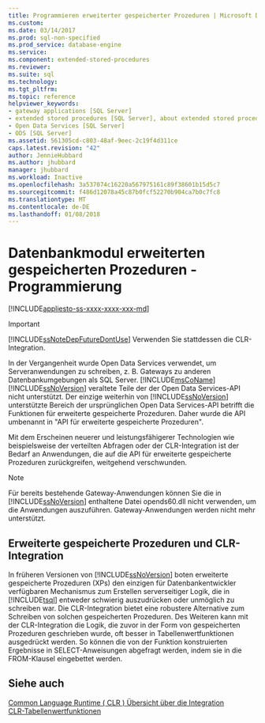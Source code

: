 ```yaml
---
title: Programmieren erweiterter gespeicherter Prozeduren | Microsoft Docs
ms.custom: 
ms.date: 03/14/2017
ms.prod: sql-non-specified
ms.prod_service: database-engine
ms.service: 
ms.component: extended-stored-procedures
ms.reviewer: 
ms.suite: sql
ms.technology: 
ms.tgt_pltfrm: 
ms.topic: reference
helpviewer_keywords:
- gateway applications [SQL Server]
- extended stored procedures [SQL Server], about extended stored procedures
- Open Data Services [SQL Server]
- ODS [SQL Server]
ms.assetid: 561305cd-c803-48af-9eec-2c19f4d311ce
caps.latest.revision: "42"
author: JennieHubbard
ms.author: jhubbard
manager: jhubbard
ms.workload: Inactive
ms.openlocfilehash: 3a537074c16220a567975161c89f38601b15d5c7
ms.sourcegitcommit: f486d12078a45c87b0fcf52270b904ca7b0c7fc8
ms.translationtype: MT
ms.contentlocale: de-DE
ms.lasthandoff: 01/08/2018
---
```

# <a name="database-engine-extended-stored-procedures---programming"></a>Datenbankmodul erweiterten gespeicherten Prozeduren - Programmierung
[!INCLUDE[appliesto-ss-xxxx-xxxx-xxx-md](../../includes/appliesto-ss-xxxx-xxxx-xxx-md.md)]
    
> [!IMPORTANT]  
>  [!INCLUDE[ssNoteDepFutureDontUse](../../includes/ssnotedepfuturedontuse-md.md)] Verwenden Sie stattdessen die CLR-Integration.  
  
 In der Vergangenheit wurde Open Data Services verwendet, um Serveranwendungen zu schreiben, z. B. Gateways zu anderen Datenbankumgebungen als SQL Server. [!INCLUDE[msCoName](../../includes/msconame-md.md)][!INCLUDE[ssNoVersion](../../includes/ssnoversion-md.md)] veraltete Teile der der Open Data Services-API nicht unterstützt. Der einzige weiterhin von [!INCLUDE[ssNoVersion](../../includes/ssnoversion-md.md)] unterstützte Bereich der ursprünglichen Open Data Services-API betrifft die Funktionen für erweiterte gespeicherte Prozeduren. Daher wurde die API umbenannt in "API für erweiterte gespeicherte Prozeduren".  
  
 Mit dem Erscheinen neuerer und leistungsfähigerer Technologien wie beispielsweise der verteilten Abfragen oder der CLR-Integration ist der Bedarf an Anwendungen, die auf die API für erweiterte gespeicherte Prozeduren zurückgreifen, weitgehend verschwunden.  
  
> [!NOTE]  
>  Für bereits bestehende Gateway-Anwendungen können Sie die in [!INCLUDE[ssNoVersion](../../includes/ssnoversion-md.md)] enthaltene Datei opends60.dll nicht verwenden, um die Anwendungen auszuführen. Gateway-Anwendungen werden nicht mehr unterstützt.  
  
## <a name="extended-stored-procedures-vs-clr-integration"></a>Erweiterte gespeicherte Prozeduren und CLR-Integration  
 In früheren Versionen von [!INCLUDE[ssNoVersion](../../includes/ssnoversion-md.md)] boten erweiterte gespeicherte Prozeduren (XPs) den einzigen für Datenbankentwickler verfügbaren Mechanismus zum Erstellen serverseitiger Logik, die in [!INCLUDE[tsql](../../includes/tsql-md.md)] entweder schwierig auszudrücken oder unmöglich zu schreiben war. Die CLR-Integration bietet eine robustere Alternative zum Schreiben von solchen gespeicherten Prozeduren. Des Weiteren kann mit der CLR-Integration die Logik, die zuvor in der Form von gespeicherten Prozeduren geschrieben wurde, oft besser in Tabellenwertfunktionen ausgedrückt werden. So können die von der Funktion konstruierten Ergebnisse in SELECT-Anweisungen abgefragt werden, indem sie in die FROM-Klausel eingebettet werden.  
  
## <a name="see-also"></a>Siehe auch  
 [Common Language Runtime &#40; CLR &#41; Übersicht über die Integration](../../relational-databases/clr-integration/common-language-runtime-integration-overview.md)   
 [CLR-Tabellenwertfunktionen](../../relational-databases/clr-integration-database-objects-user-defined-functions/clr-table-valued-functions.md)  
  
  
